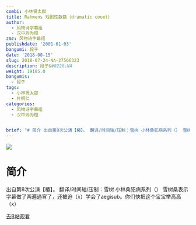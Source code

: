 ```yaml
---
combi: 小林贤太郎
title: Rahmens 戏剧性数数（dramatic count）
author:
  - 风物诗字幕组
  - 汉中则为橙
zmz: 风物诗字幕组
publishdate: '2001-01-03'
bangumi: 段子
date: '2018-08-15'
slug: 2018-07-24-NA-27566323
description: 段子&#8226;NA
weight: 19185.0
bangumis:
  - 段子
tags:
  - 小林贤太郎
  - 片桐仁
categories:
  - 风物诗字幕组
  - 汉中则为橙


brief: "# 简介 出自第8次公演【椿】。 翻译/时间轴/压制：雪树 小林桑犯病系列（） 雪树桑表示字幕做了两遍通宵了，还被迫（x）学会了aegisub。你们快把这个宝宝举高高（x）"
---
```

![](https://i.imgur.com/2Acd5oL.jpg)
# 简介  
出自第8次公演【椿】。
翻译/时间轴/压制：雪树
小林桑犯病系列（）
雪树桑表示字幕做了两遍通宵了，还被迫（x）学会了aegisub。你们快把这个宝宝举高高（x）  

[去B站观看](https://www.bilibili.com/video/av27566323/)
 
